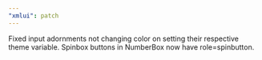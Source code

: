 ```yaml
---
"xmlui": patch
---
```


Fixed input adornments not changing color on setting their respective theme variable. Spinbox buttons in NumberBox now have role=spinbutton.
